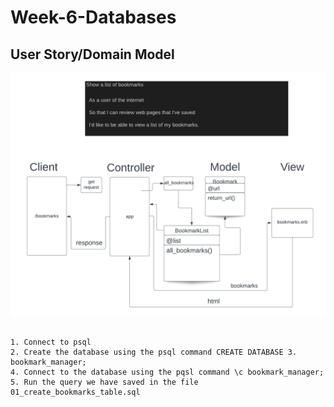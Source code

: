 # Week-6-Databases

## User Story/Domain Model
![Diagram](./images/show_list_user_story_new.png "Show list domain model")


##
    1. Connect to psql
    2. Create the database using the psql command CREATE DATABASE 3. bookmark_manager;
    4. Connect to the database using the pqsl command \c bookmark_manager;
    5. Run the query we have saved in the file 01_create_bookmarks_table.sql
